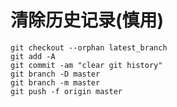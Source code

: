 # 清除历史记录(慎用)

```Shell
git checkout --orphan latest_branch
git add -A
git commit -am "clear git history"
git branch -D master
git branch -m master
git push -f origin master
```

